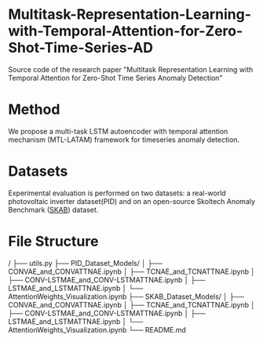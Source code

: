 # Multitask-Representation-Learning-with-Temporal-Attention-for-Zero-Shot-Time-Series-AD
Source code of the research paper "Multitask Representation Learning with Temporal Attention for Zero-Shot Time Series Anomaly Detection"

# Method
We propose a multi-task LSTM autoencoder with temporal attention mechanism (MTL-LATAM) framework for timeseries anomaly detection.

# Datasets
Experimental evaluation is performed on two datasets: a real-world photovoltaic inverter dataset(PID) and on an open-source Skoltech Anomaly Benchmark ([SKAB](https://github.com/waico/SKAB)) dataset.

# File Structure
/
├── utils.py
├── PID_Dataset_Models/
│   ├── CONVAE_and_CONVATTNAE.ipynb
│   ├── TCNAE_and_TCNATTNAE.ipynb
│   ├── CONV-LSTMAE_and_CONV-LSTMATTNAE.ipynb
│   ├── LSTMAE_and_LSTMATTNAE.ipynb
│   └── AttentionWeights_Visualization.ipynb
├── SKAB_Dataset_Models/
│   ├── CONVAE_and_CONVATTNAE.ipynb
│   ├── TCNAE_and_TCNATTNAE.ipynb
│   ├── CONV-LSTMAE_and_CONV-LSTMATTNAE.ipynb
│   ├── LSTMAE_and_LSTMATTNAE.ipynb
│   └── AttentionWeights_Visualization.ipynb
└── README.md



